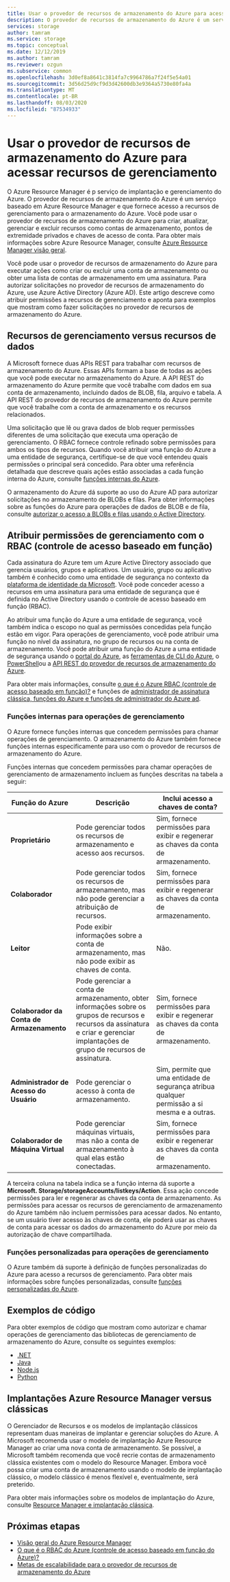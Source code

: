 ```yaml
---
title: Usar o provedor de recursos de armazenamento do Azure para acessar recursos de gerenciamento
description: O provedor de recursos de armazenamento do Azure é um serviço que fornece acesso a recursos de gerenciamento para o armazenamento do Azure. Você pode usar o provedor de recursos de armazenamento do Azure para criar, atualizar, gerenciar e excluir recursos como contas de armazenamento, pontos de extremidade privados e chaves de acesso de conta.
services: storage
author: tamram
ms.service: storage
ms.topic: conceptual
ms.date: 12/12/2019
ms.author: tamram
ms.reviewer: ozgun
ms.subservice: common
ms.openlocfilehash: 3d0ef8a8641c3814fa7c9964786a7f24f5e54a01
ms.sourcegitcommit: 3d56d25d9cf9d3d42600db3e9364a5730e80fa4a
ms.translationtype: MT
ms.contentlocale: pt-BR
ms.lasthandoff: 08/03/2020
ms.locfileid: "87534933"
---
```

# <a name="use-the-azure-storage-resource-provider-to-access-management-resources"></a>Usar o provedor de recursos de armazenamento do Azure para acessar recursos de gerenciamento

O Azure Resource Manager é p serviço de implantação e gerenciamento do Azure. O provedor de recursos de armazenamento do Azure é um serviço baseado em Azure Resource Manager e que fornece acesso a recursos de gerenciamento para o armazenamento do Azure. Você pode usar o provedor de recursos de armazenamento do Azure para criar, atualizar, gerenciar e excluir recursos como contas de armazenamento, pontos de extremidade privados e chaves de acesso de conta. Para obter mais informações sobre Azure Resource Manager, consulte [Azure Resource Manager visão geral](/azure/azure-resource-manager/resource-group-overview).

Você pode usar o provedor de recursos de armazenamento do Azure para executar ações como criar ou excluir uma conta de armazenamento ou obter uma lista de contas de armazenamento em uma assinatura. Para autorizar solicitações no provedor de recursos de armazenamento do Azure, use Azure Active Directory (Azure AD). Este artigo descreve como atribuir permissões a recursos de gerenciamento e aponta para exemplos que mostram como fazer solicitações no provedor de recursos de armazenamento do Azure.

## <a name="management-resources-versus-data-resources"></a>Recursos de gerenciamento versus recursos de dados

A Microsoft fornece duas APIs REST para trabalhar com recursos de armazenamento do Azure. Essas APIs formam a base de todas as ações que você pode executar no armazenamento do Azure. A API REST do armazenamento do Azure permite que você trabalhe com dados em sua conta de armazenamento, incluindo dados de BLOB, fila, arquivo e tabela. A API REST do provedor de recursos de armazenamento do Azure permite que você trabalhe com a conta de armazenamento e os recursos relacionados.

Uma solicitação que lê ou grava dados de blob requer permissões diferentes de uma solicitação que executa uma operação de gerenciamento. O RBAC fornece controle refinado sobre permissões para ambos os tipos de recursos. Quando você atribuir uma função do Azure a uma entidade de segurança, certifique-se de que você entendeu quais permissões o principal será concedido. Para obter uma referência detalhada que descreve quais ações estão associadas a cada função interna do Azure, consulte [funções internas do Azure](../../role-based-access-control/built-in-roles.md).

O armazenamento do Azure dá suporte ao uso do Azure AD para autorizar solicitações no armazenamento de BLOBs e filas. Para obter informações sobre as funções do Azure para operações de dados de BLOB e de fila, consulte [autorizar o acesso a BLOBs e filas usando o Active Directory](storage-auth-aad.md).

## <a name="assign-management-permissions-with-role-based-access-control-rbac"></a>Atribuir permissões de gerenciamento com o RBAC (controle de acesso baseado em função)

Cada assinatura do Azure tem um Azure Active Directory associado que gerencia usuários, grupos e aplicativos. Um usuário, grupo ou aplicativo também é conhecido como uma entidade de segurança no contexto da [plataforma de identidade da Microsoft](/azure/active-directory/develop/). Você pode conceder acesso a recursos em uma assinatura para uma entidade de segurança que é definida no Active Directory usando o controle de acesso baseado em função (RBAC).

Ao atribuir uma função do Azure a uma entidade de segurança, você também indica o escopo no qual as permissões concedidas pela função estão em vigor. Para operações de gerenciamento, você pode atribuir uma função no nível da assinatura, no grupo de recursos ou na conta de armazenamento. Você pode atribuir uma função do Azure a uma entidade de segurança usando o [portal do Azure](https://portal.azure.com/), as [ferramentas de CLI do Azure](../../cli-install-nodejs.md), o [PowerShell](/powershell/azure/)ou a [API REST do provedor de recursos de armazenamento do Azure](/rest/api/storagerp).

Para obter mais informações, consulte [o que é o Azure RBAC (controle de acesso baseado em função)?](../../role-based-access-control/overview.md) e funções de [administrador de assinatura clássica, funções do Azure e funções de administrador do Azure ad](../../role-based-access-control/rbac-and-directory-admin-roles.md).

### <a name="built-in-roles-for-management-operations"></a>Funções internas para operações de gerenciamento

O Azure fornece funções internas que concedem permissões para chamar operações de gerenciamento. O armazenamento do Azure também fornece funções internas especificamente para uso com o provedor de recursos de armazenamento do Azure.

Funções internas que concedem permissões para chamar operações de gerenciamento de armazenamento incluem as funções descritas na tabela a seguir:

|    Função do Azure    |    Descrição    |    Inclui acesso a chaves de conta?    |
|---------------------------------|------------------------------------------------------------------------------------------------------------------------------------------------------------------------|---------------------------------------------------------------------------------------|
| **Proprietário** | Pode gerenciar todos os recursos de armazenamento e acesso aos recursos.  | Sim, fornece permissões para exibir e regenerar as chaves da conta de armazenamento. |
| **Colaborador**  | Pode gerenciar todos os recursos de armazenamento, mas não pode gerenciar a atribuição de recursos. | Sim, fornece permissões para exibir e regenerar as chaves da conta de armazenamento. |
| **Leitor** | Pode exibir informações sobre a conta de armazenamento, mas não pode exibir as chaves de conta. | Não. |
| **Colaborador da Conta de Armazenamento** | Pode gerenciar a conta de armazenamento, obter informações sobre os grupos de recursos e recursos da assinatura e criar e gerenciar implantações de grupo de recursos de assinatura. | Sim, fornece permissões para exibir e regenerar as chaves da conta de armazenamento. |
| **Administrador de Acesso do Usuário** | Pode gerenciar o acesso à conta de armazenamento.   | Sim, permite que uma entidade de segurança atribua qualquer permissão a si mesma e a outras. |
| **Colaborador de Máquina Virtual** | Pode gerenciar máquinas virtuais, mas não a conta de armazenamento à qual elas estão conectadas.   | Sim, fornece permissões para exibir e regenerar as chaves da conta de armazenamento. |

A terceira coluna na tabela indica se a função interna dá suporte a **Microsoft. Storage/storageAccounts/listkeys/Action**. Essa ação concede permissões para ler e regenerar as chaves da conta de armazenamento. As permissões para acessar os recursos de gerenciamento de armazenamento do Azure também não incluem permissões para acessar dados. No entanto, se um usuário tiver acesso às chaves de conta, ele poderá usar as chaves de conta para acessar os dados do armazenamento do Azure por meio da autorização de chave compartilhada.

### <a name="custom-roles-for-management-operations"></a>Funções personalizadas para operações de gerenciamento

O Azure também dá suporte à definição de funções personalizadas do Azure para acesso a recursos de gerenciamento. Para obter mais informações sobre funções personalizadas, consulte [funções personalizadas do Azure](../../role-based-access-control/custom-roles.md).

## <a name="code-samples"></a>Exemplos de código

Para obter exemplos de código que mostram como autorizar e chamar operações de gerenciamento das bibliotecas de gerenciamento de armazenamento do Azure, consulte os seguintes exemplos:

- [.NET](https://github.com/Azure-Samples/storage-dotnet-resource-provider-getting-started)
- [Java](https://github.com/Azure-Samples/storage-java-manage-storage-accounts)
- [Node.js](https://github.com/Azure-Samples/storage-node-resource-provider-getting-started)
- [Python](https://github.com/Azure-Samples/storage-python-manage)

## <a name="azure-resource-manager-versus-classic-deployments"></a>Implantações Azure Resource Manager versus clássicas

O Gerenciador de Recursos e os modelos de implantação clássicos representam duas maneiras de implantar e gerenciar soluções do Azure. A Microsoft recomenda usar o modelo de implantação Azure Resource Manager ao criar uma nova conta de armazenamento. Se possível, a Microsoft também recomenda que você recrie contas de armazenamento clássica existentes com o modelo do Resource Manager. Embora você possa criar uma conta de armazenamento usando o modelo de implantação clássico, o modelo clássico é menos flexível e, eventualmente, será preterido.

Para obter mais informações sobre os modelos de implantação do Azure, consulte [Resource Manager e implantação clássica](../../azure-resource-manager/management/deployment-models.md).

## <a name="next-steps"></a>Próximas etapas

- [Visão geral do Azure Resource Manager](/azure/azure-resource-manager/resource-group-overview)
- [O que é o RBAC do Azure (controle de acesso baseado em função do Azure)?](../../role-based-access-control/overview.md)
- [Metas de escalabilidade para o provedor de recursos de armazenamento do Azure](scalability-targets-resource-provider.md)
